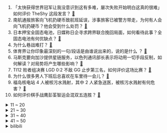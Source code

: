 1. 「太快获得世界冠军让我没意识到这有多难，屡次失败开始明白这真的很难」如何评价 TheShy 这段发言？ [:link:](https://www.zhihu.com/question/627895495)
2. 南航通报旅客向飞机扔硬币致航班延误，涉事旅客已被警方带走，为何有人会向飞机扔硬币？他会受到什么处罚？ [:link:](https://www.zhihu.com/question/628296141)
3. 日本押宝全固态电池，日媒称日企寻求跨界联合挽回局面，如何看待此事？全固态电池有何优缺点？ [:link:](https://www.zhihu.com/question/628152326)
4. 为什么巷战难打？ [:link:](https://www.zhihu.com/question/27384502)
5. 体育界让你印象最深刻的一句/段话是由谁说出来的，说的是什么 ？ [:link:](https://www.zhihu.com/question/625439583)
6. 马斯克要向加沙提供星链服务，以色列通讯部长表示将动用一切手段反制，如何解读？对局势将产生哪些影响？ [:link:](https://www.zhihu.com/question/628284102)
7. TI12 败者组决赛 LGD 0:2 不敌 GG 止步第三名，如何评价这场比赛？ [:link:](https://www.zhihu.com/question/628320480)
8. 为什么很多男人下班后总喜欢在车里待一会儿？ [:link:](https://www.zhihu.com/question/627960500)
9. 福岛核电站 4 人被核污水溅射，其中 2 人紧急送医，被核污水溅射有何危害？ [:link:](https://www.zhihu.com/question/627867941)
10. 如何评价棋手战鹰彭荃智运会混双五连胜？ [:link:](https://www.zhihu.com/question/628039995)
<details>
<summary>11 ~ 20</summary>

11. 选择有时候比努力更重要，2023 年毕业生们都入职了哪些企业？ [:link:](https://www.zhihu.com/question/627902122)
12. 米哈游《绝区零》版号终于下来了，你对这个游戏有什么期待？ [:link:](https://www.zhihu.com/question/627932815)
13. 长期跑步的人都选择什么样的跑步训练鞋？ [:link:](https://www.zhihu.com/question/627911513)
14. 为什么国内大学不重点采购GPU？ [:link:](https://www.zhihu.com/question/627314111)
15. 以花开头的诗句有哪些？ [:link:](https://www.zhihu.com/question/628272434)
16. 埃尔多安发表「最强硬」言论称「哈马斯不是恐怖组织」是「解放组织」，释放了哪些信号？ [:link:](https://www.zhihu.com/question/627901638)
17. 为什么高铁不能像地铁那样随到随乘？ [:link:](https://www.zhihu.com/question/558756618)
18. S13 全球总决赛首次出现 LPL 四支队伍全部晋级八强赛的历史时刻，对此你有什么想说的？ [:link:](https://www.zhihu.com/question/628293715)
19. 小米澎湃 OS 系统十二月开始推送，MIUI 13 年积累六亿多活跃用户，小米新系统何时能甩开安卓？ [:link:](https://www.zhihu.com/question/628265000)
20. 电动汽车下沉到农村还有多久的路要走？ [:link:](https://www.zhihu.com/question/617942412)
</details>
<details>
<summary>21 ~ 30</summary>

21. S13 全球总决赛八强抽签分组 LPL 队伍包揽四强的可能性有多大？ [:link:](https://www.zhihu.com/question/628296241)
22. 还有人记得童年的动画片都叫什么吗？ [:link:](https://www.zhihu.com/question/617880807)
23. 高三的快乐是什么? [:link:](https://www.zhihu.com/question/623936030)
24. 项羽为什么不渡江？ [:link:](https://www.zhihu.com/question/627981694)
25. 10 月 29 日全国各地 20 余场马拉松同时进行，作为运动爱好者你有哪些体会？ [:link:](https://www.zhihu.com/question/628269361)
26. 如何评价《英雄联盟》S13 八强抽签对阵？你觉得最终晋级四强的四支队伍会是谁？ [:link:](https://www.zhihu.com/question/628295521)
27. 英国前首相约翰逊将担任主持人，去年卸任后仅五个月进账 480 万英镑，哪些信息值得关注？ [:link:](https://www.zhihu.com/question/628265059)
28. 一个人在周末做什么最享受？ [:link:](https://www.zhihu.com/question/621385767)
29. S13 瑞士轮最终战 BLG 2:1 淘汰 G2 成为最后一支八强参赛队伍，如何评价这场比赛？ [:link:](https://www.zhihu.com/question/628285810)
30. TI12 胜者组决赛 LGD 0:2 不敌 TSpirit 跌入败者组决赛，如何评价这场比赛？ [:link:](https://www.zhihu.com/question/628263664)
</details>
<details>
<summary>31 ~ 40</summary>

31. 如何评价张小斐主演的新片《拯救嫌疑人》? [:link:](https://www.zhihu.com/question/628216579)
32. 星穹铁道托帕希儿怎么选？ [:link:](https://www.zhihu.com/question/627302456)
33. 假如碰到小时候的自己，你会对他说什么？ [:link:](https://www.zhihu.com/question/595464582)
34. 李佳琦直播间「双十一」首日卖出 95 亿，相较去年减少一半，如何评价这一数据？直播带货行业将如何发展？ [:link:](https://www.zhihu.com/question/627874018)
35. 民航局回应旅客信息泄露问题「将进一步加强对重要数据的保护」，有人曾损失超两百万，个人如何做好防范？ [:link:](https://www.zhihu.com/question/628287449)
36. 三大航空央企三季度营收近 1300 亿元，集体扭亏，营收均创同期新高，透露了哪些信息？ [:link:](https://www.zhihu.com/question/628185929)
37. 如何看待米哈游新作「绝区零」过审版号？ [:link:](https://www.zhihu.com/question/627931178)
38. 2023 赛季中超联赛上海海港 1:1 山东泰山，提前一轮夺得2023赛季中超冠军，如何评价这场比赛？ [:link:](https://www.zhihu.com/question/628279539)
39. 金价突破 2000 美元关口，触及五月份以来的最高水平，多国央行「淘金」创纪录，金价上涨势头会持续吗？ [:link:](https://www.zhihu.com/question/628265012)
40. 你吃过的制作最用心的食物是什么？ [:link:](https://www.zhihu.com/question/620070901)
</details>
<details>
<summary>41 ~ 50</summary>

41. 除醛空气净化器科学吗？市面上有哪些「技术过硬」的国货品牌？ [:link:](https://www.zhihu.com/question/628179873)
42. 流浪猫在外面野惯了，领回家养，猫会不会觉得生活很无聊？ [:link:](https://www.zhihu.com/question/443817370)
43. 长虹空调销售额逆势增长超 30% ，竞争激烈的市场环境下长虹系家电做对了什么? [:link:](https://www.zhihu.com/question/628262817)
44. TI12 败者组半决赛 AR 0:2 不敌GG 止步第四名，如何评价这场比赛？ [:link:](https://www.zhihu.com/question/628271155)
45. 多动症（ADHD）人士的大脑功能、结构与正常人群的有差异吗？如何「弥补」这种差异？ [:link:](https://www.zhihu.com/question/627743120)
46. 你为哪个动漫角色哭过？ [:link:](https://www.zhihu.com/question/627125191)
47. 《士兵突击》中老 A 在选拔时的训练量放在实际生活中算大吗？正常人身体能承受的住吗？ [:link:](https://www.zhihu.com/question/558750541)
48. S13 世界赛瑞士轮 WBG 2:1 淘汰 FNC 晋级八强，如何看待这场比赛？ [:link:](https://www.zhihu.com/question/628281147)
49. 双十一「挑苹果」有哪些省的学问？ [:link:](https://www.zhihu.com/question/628273346)
50. 在科幻作品中，你见过最令人印象深刻的技术发明是什么？ [:link:](https://www.zhihu.com/question/627592069)
</details><details>
<summary>bilibili</summary>

</details>